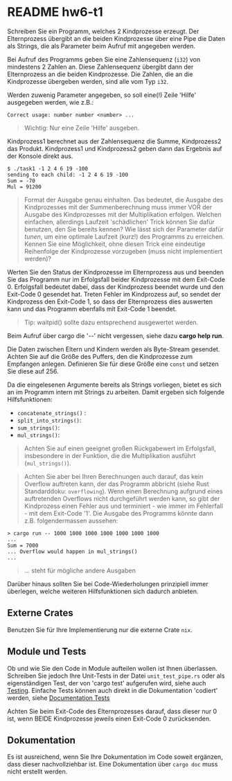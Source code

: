 # README hw6-t1

Schreiben Sie ein Programm, welches 2 Kindprozesse erzeugt. Der Elternprozess
übergibt an die beiden Kindprozesse über eine Pipe die Daten als Strings, die
als Parameter beim Aufruf mit angegeben werden.

Bei Aufruf des Programms geben Sie eine Zahlensequenz (`i32`) von mindestens 2
Zahlen an. Diese Zahlensequenz übergibt dann der Elternprozess an die beiden
Kindprozesse. Die Zahlen, die an die Kindprozesse übergeben werden, sind alle vom Typ `i32`.

Werden zuwenig Parameter angegeben, so soll eine(!) Zeile 'Hilfe' ausgegeben
werden, wie z.B.:

```text
Correct usage: number number <number> ...
```

> Wichtig: Nur eine Zeile 'Hilfe' ausgeben.

Kindprozess1 berechnet aus der Zahlensequenz die Summe, Kindprozess2 das
Produkt. Kindprozess1 und Kindprozess2 geben dann das Ergebnis auf der Konsole
direkt aus.

```text
$ ./task1 -1 2 4 6 19 -100
sending to each child: -1 2 4 6 19 -100
Sum = -70
Mul = 91200
```

> Format der Ausgabe genau einhalten. Das bedeutet, die Ausgabe des
> Kindprozesses mit der Summenberechnung muss immer VOR der Ausgabe des
> Kindprozesses mit der Multiplikation erfolgen. Welchen einfachen, allerdings
> Laufzeit 'schädlichen' Trick können Sie dafür benutzen, den Sie bereits
> kennen? Wie lässt sich der Parameter dafür *tunen*, um eine optimale Laufzeit
> (kurz!) des Programms zu erreichen. Kennen Sie eine Möglichkeit, ohne diesen
> Trick eine eindeutige Reihenfolge der Kindprozesse vorzugeben (muss nicht
> implementiert werden)?

Werten Sie den Status der Kindprozesse im Elternprozess aus und beenden Sie das
Programm nur im Erfolgsfall beider Kindprozesse mit dem Exit-Code 0. Erfolgsfall
bedeutet dabei, dass der Kindprozess beendet wurde und den Exit-Code 0 gesendet
hat. Treten Fehler im Kindprozess auf, so sendet der Kindprozess den Exit-Code
1, so dass der Elternprozess dies auswerten kann und das Programm
ebenfalls mit Exit-Code 1 beendet.

>Tip: waitpid() sollte dazu entsprechend ausgewertet werden.

Beim Aufruf über cargo die '--' nicht vergessen, siehe dazu  **cargo help run**.

Die Daten zwischen Eltern und Kindern werden als Byte-Stream gesendet. Achten
Sie auf die Größe des Puffers, den die Kindprozesse zum Empfangen anlegen.
Definieren Sie für diese Größe eine `const` und setzen Sie diese auf 256.

Da die eingelesenen Argumente bereits als Strings vorliegen, bietet es sich an
im Programm intern mit Strings zu arbeiten. Damit ergeben sich folgende
Hilfsfunktionen:

- `concatenate_strings()` :
- `split_into_strings()`:
- `sum_strings()`:
- `mul_strings()`:

> Achten Sie auf einen geeignet großen Rückgabewert im Erfolgsfall,
> insbesondere in der Funktion, die die Multiplikation ausführt
> (`mul_strings()`).

> Achten Sie aber bei Ihren Berechnungen auch darauf, das kein Overflow
> auftreten kann, der das Programm abbricht (siehe Rust Standarddoku:
> `overflowing`). Wenn einen Berechnung aufgrund eines auftretenden Overflows
> nicht durchgeführt werden kann, so gibt der Kindprozess einen Fehler aus und
> terminiert - wie immer im Fehlerfall -  mit dem Exit-Code '1'. Die Ausgabe des
> Programms könnte dann z.B. folgendermassen aussehen:

```text
> cargo run -- 1000 1000 1000 1000 1000 1000 1000
...
Sum = 7000
... Overflow would happen in mul_strings()
...
```

> ... steht für mögliche andere Ausgaben

Darüber hinaus sollten Sie bei Code-Wiederholungen prinzipiell immer überlegen,
welche weiteren Hilfsfunktionen sich dadurch anbieten.

## Externe Crates

Benutzen Sie für Ihre Implementierung nur die externe Crate `nix`.

## Module und Tests

Ob und wie Sie den Code in Module aufteilen wollen ist Ihnen überlassen.
Schreiben Sie jedoch Ihre Unit-Tests in der Datei `unit_test_pipe.rs` oder als
eigenständigen Test, der von 'cargo test' aufgerufen wird, siehe auch
[Testing][]. Einfache Tests können auch direkt in die Dokumentation 'codiert'
werden, siehe [Documentation Tests][]

Achten Sie beim Exit-Code des Elternprozesses darauf, dass dieser nur 0 ist,
wenn BEIDE Kindprozesse jeweils einen Exit-Code 0 zurücksenden.

## Dokumentation

Es ist ausreichend, wenn Sie Ihre Dokumentation im Code soweit ergänzen, dass
dieser nachvollziehbar ist. Eine Dokumentation über `cargo doc` muss nicht
erstellt werden.

[Testing]: https://doc.rust-lang.org/book/testing.html 
[Documentation Tests]:https://doc.rust-lang.org/book/testing.html#documentation-tests
